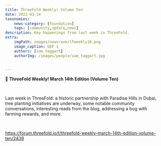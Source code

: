 ```yaml
---
title: ThreeFold Weekly! Volume Ten
date: 2022-03-14
taxonomies:
    news-category: [foundation]
    tags: [community,update,news]
description: Key happenings from last week in ThreeFold.
extra:
    imgPath: images/newsroom/tfweekly10.png
    image_caption: GEP 1
    authors: [sam_taggart]
    authorImg: /images/people/sam_taggart.jpg
    
    
---
```

📰 **ThreeFold Weekly! March 14th Edition (Volume Ten)**

<br/>

Last week in ThreeFold: a historic partnership with Paradise Hills in Dubai, tree planting initiatives are underway, some notable community conversations, interesting reads from the blog, addressing a bug with farming rewards, and more.

<br/>

https://forum.threefold.io/t/threefold-weekly-march-14th-edition-volume-ten/2439